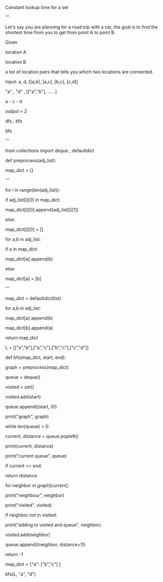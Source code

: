 Constant lookup time for a set



'''

Let's say you are planning for a road trip with a car, the goal is to find the shortest time from you to get from point A to point B.

Given

location A

location B

a list of location pairs that tells you which two locations are connected.

  
  

Input: a, d, [[a,b], [a,c], [b,c], [c,d]]

  

"a" , "d" , [["a","b"], ..... ]

  

a - c - d

  

output = 2

  
  

dfs , bfs

  

bfs

  

'''

  

from collections import deque , defaultdict

  
  
  

def preprocess(adj_list):

map_dict = {}

'''

for i in range(len(adj_list)):

if adj_list[i][0] in map_dict:

map_dict[i][0].append(adj_list[i][1])

else:

map_dict[i][0] = []

for a,b in adj_list:

if a in map_dict:

map_dict[a].append(b)

else:

map_dict[a] = [b]

'''

map_dict = defaultdict(list)

for a,b in adj_list:

map_dict[a].append(b)

map_dict[b].append(a)

  

return map_dict

  

L = [["a","b"],["a","c"],["b","c"],["c","d"]]

  

def bfs(map_dict, start, end):

graph = preprocess(map_dict)

  

queue = deque()

visited = set()

  

visited.add(start)

queue.append((start, 0))

  

print("graph", graph)

while len(queue) > 0:

current, distance = queue.popleft()

print(current, distance)

print("current queue", queue)

if current == end:

return distance

  

for neighbor in graph[current]:

print("neighbour", neighbor)

print("visited", visited)

if neighbor not in visited:

print("adding to visited and queue", neighbor)

visited.add(neighbor)

queue.append((neighbor, distance+1))

return -1

  

map_dict = {"a": ["b","c"] }

bfs(L, "a", "d")